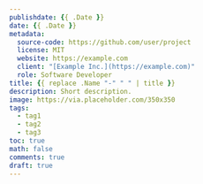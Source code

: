 ```yaml
---
publishdate: {{ .Date }}
date: {{ .Date }}
metadata:
  source-code: https://github.com/user/project
  license: MIT
  website: https://example.com
  client: "[Example Inc.](https://example.com)"
  role: Software Developer
title: {{ replace .Name "-" " " | title }}
description: Short description.
image: https://via.placeholder.com/350x350
tags:
  - tag1
  - tag2
  - tag3
toc: true
math: false
comments: true
draft: true
---
```


